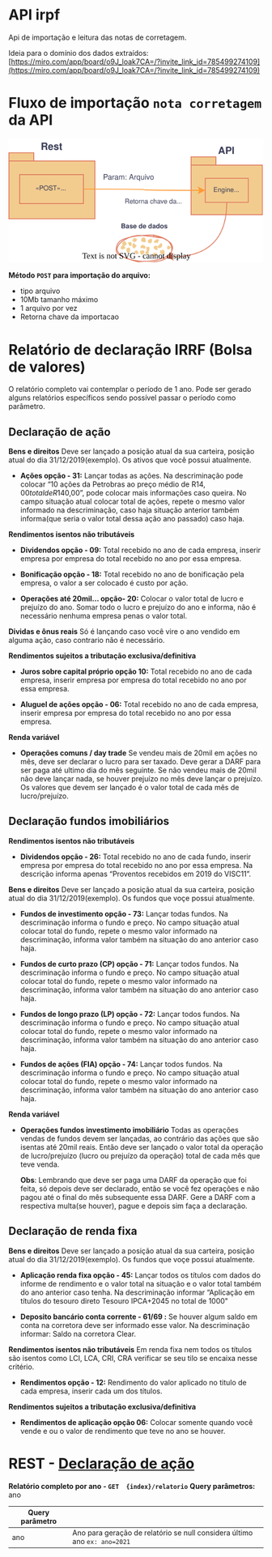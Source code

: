 # API irpf
Api de importação e leitura das notas de corretagem.

Ideia para o domínio dos dados extraídos: [https://miro.com/app/board/o9J_loak7CA=/?invite_link_id=785499274109](https://miro.com/app/board/o9J_loak7CA=/?invite_link_id=785499274109)

# Fluxo de importação `nota corretagem` da API


![Fluxo](/docs/fluxo-importacao.svg)

**Método `POST` para importação do arquivo:**
 - tipo arquivo
 - 10Mb tamanho máximo
 - 1 arquivo por vez
 - Retorna chave da importacao

# Relatório de declaração IRRF (Bolsa de valores)
O relatório completo vai contemplar o período de 1 ano. Pode ser gerado alguns relatórios específicos sendo possível passar o período como parâmetro.

## Declaração de ação

**Bens e direitos** 
Deve ser lançado a posição atual da sua carteira, posição atual do dia 31/12/2019(exemplo). Os ativos que você possui atualmente.

- **Ações opção - 31:** Lançar todas as ações. Na descriminação pode colocar “10 ações da Petrobras ao preço médio de R$14,00 total de R$140,00”, pode colocar mais informações caso queira. No campo situação atual colocar total de ações, repete o mesmo valor informado na descriminação, caso haja situação anterior também informa(que seria o valor total dessa ação ano passado) caso haja.

**Rendimentos isentos não tributáveis**
-   **Dividendos opção - 09:** Total recebido no ano de cada empresa, inserir empresa por empresa do total recebido no ano por essa empresa.
    
-   **Bonificação opção - 18:** Total recebido no ano de bonificação pela empresa, o valor a ser colocado é custo por ação.
    
-   **Operações até 20mil… opção- 20:** Colocar o valor total de lucro e prejuízo do ano. Somar todo o lucro e prejuízo do ano e informa, não é necessário nenhuma empresa penas o valor total. 

**Dividas e ônus reais** 
Só é lançando caso você vire o ano vendido em alguma ação, caso contrario não é necessário.

**Rendimentos sujeitos a tributação exclusiva/definitiva**

-   **Juros sobre capital próprio opção 10:** Total recebido no ano de cada empresa, inserir empresa por empresa do total recebido no ano por essa empresa.
    
-   **Aluguel de ações opção - 06:** Total recebido no ano de cada empresa, inserir empresa por empresa do total recebido no ano por essa empresa.

**Renda variável**
- **Operações comuns / day trade**
Se vendeu mais de 20mil em ações no mês, deve ser declarar o lucro para ser taxado. Deve gerar a DARF para ser paga até ultimo dia do mês seguinte.
Se não vendeu mais de 20mil não deve lançar nada, se houver prejuízo no mês deve lançar o prejuízo.
Os valores que devem ser lançado é o valor total de cada mês de lucro/prejuízo.

## Declaração fundos imobiliários
**Rendimentos isentos não tributáveis**
 -   **Dividendos opção - 26:** Total recebido no ano de cada fundo, inserir empresa por empresa do total recebido no ano por essa empresa. Na descrição informa apenas “Proventos recebidos em 2019 do VISC11”.

**Bens e direitos** 
Deve ser lançado a posição atual da sua carteira, posição atual do dia 31/12/2019(exemplo). Os fundos que voçe possui atualmente.

 -   **Fundos de investimento opção - 73:** Lançar todas fundos. Na descriminação informa o fundo e preço. No campo situação atual colocar total do fundo, repete o mesmo valor informado na descriminação, informa valor também na situação do ano anterior caso haja.
    
 -   **Fundos de curto prazo (CP) opção - 71:** Lançar todos fundos. Na descriminação informa o fundo e preço. No campo situação atual colocar total do fundo, repete o mesmo valor informado na descriminação, informa valor também na situação do ano anterior caso haja.
    
 -   **Fundos de longo prazo (LP) opção - 72:** Lançar todos fundos. Na descriminação informa o fundo e preço. No campo situação atual colocar total do fundo, repete o mesmo valor informado na descriminação, informa valor também na situação do ano anterior caso haja.
    
 -   **Fundos de ações (FIA) opção - 74:**  Lançar todos fundos. Na descriminação informa o fundo e preço. No campo situação atual colocar total do fundo, repete o mesmo valor informado na descriminação, informa valor também na situação do ano anterior caso haja.

**Renda variável**

 - **Operações fundos investimento imobiliário**  Todas as operações vendas de fundos devem ser lançadas, ao contrário das ações que são
   isentas até 20mil reais. Então deve ser lançado o valor total da
   operação de lucro/prejuízo (lucro ou prejuízo da operação) total de
   cada mês que teve venda.
   
   **Obs**: Lembrando que deve ser paga uma DARF da operação que foi feita, só depois deve ser declarado, então se você fez operações e
   não pagou até o final do mês subsequente essa DARF. Gere a DARF com a
   respectiva multa(se houver), pague e depois sim faça a declaração.

## Declaração de renda fixa
**Bens e direitos** 
Deve ser lançado a posição atual da sua carteira, posição atual do dia 31/12/2019(exemplo). Os fundos que voçe possui atualmente.

-   **Aplicação renda fixa opção - 45:** Lançar todos os títulos com dados do informe de rendimento e o valor total na situação e o valor total também do ano anterior caso tenha. Na descriminação informar “Aplicação em títulos do tesouro direto Tesouro IPCA+2045 no total de 1000"
    
-   **Deposito bancário conta corrente - 61/69 :** Se houver algum saldo em conta na corretora deve ser informado esse valor.
Na descriminação informar: Saldo na corretora Clear.

  

**Rendimentos isentos não tributáveis**
 Em renda fixa nem todos os títulos são isentos como  LCI, LCA, CRI, CRA verificar se seu tilo se encaixa nesse critério.

-   **Rendimentos opção - 12:** Rendimento do valor aplicado no titulo de cada empresa, inserir cada um dos títulos.

**Rendimentos sujeitos a tributação exclusiva/definitiva**

-   **Rendimentos de aplicação opção 06:** Colocar somente quando você vende e ou o valor de rendimento que teve no ano se houver.



# REST - [Declaração de ação](#declaração-de-ação)

**Relatório completo por ano - `GET	 {index}/relatorio`**
**Query parâmetros:** ano

| Query parâmetro |  |
|--|--|
| ano | Ano para geração de relatório se null considera último ano `ex: ano=2021` |

